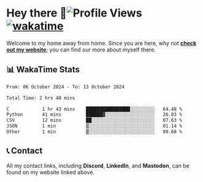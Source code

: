 # Hey there :wave:![Profile Views](https://komarev.com/ghpvc/?username=skifli) [![wakatime](https://wakatime.com/badge/user/b4317b02-0c6d-457b-82a4-a448b8a8d1df.svg)](https://wakatime.com/@b4317b02-0c6d-457b-82a4-a448b8a8d1df)

Welcome to my home away from home. Since you are here, why not [**check out my website**](https://skifli.github.io); you can find our more about myself there.

## 📊 WakaTime Stats

<!--START_SECTION:waka-->

```txt
From: 06 October 2024 - To: 13 October 2024

Total Time: 2 hrs 40 mins

C            1 hr 43 mins    ████████████████░░░░░░░░░   64.48 %
Python       41 mins         ██████▓░░░░░░░░░░░░░░░░░░   26.03 %
CSV          12 mins         ██░░░░░░░░░░░░░░░░░░░░░░░   07.63 %
JSON         1 min           ▒░░░░░░░░░░░░░░░░░░░░░░░░   01.14 %
Other        1 min           ▒░░░░░░░░░░░░░░░░░░░░░░░░   00.68 %
```

<!--END_SECTION:waka-->

## 📞 Contact

All my contact links, including **Discord**, **LinkedIn**, and **Mastodon**, can be found on my website linked above.
